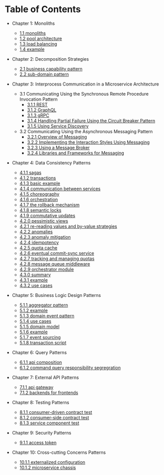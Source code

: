 # Table of Contents

- Chapter 1: Monoliths

  - [1.1 monoliths](https://github.com/xtraVanilla/ivyleaguecompsci/blob/main/CSCI_E97/1.1.md)
  - [1.2 pool architecture](https://github.com/xtraVanilla/ivyleaguecompsci/blob/main/CSCI_E97/1.2.md)
  - [1.3 load balancing](https://github.com/xtraVanilla/ivyleaguecompsci/blob/main/CSCI_E97/1.3.md)
  - [1.4 example](https://github.com/xtraVanilla/ivyleaguecompsci/blob/main/CSCI_E97/1.4.md)

- Chapter 2: Decomposition Strategies

  - [2.1 business capability pattern](https://github.com/xtraVanilla/ivyleaguecompsci/blob/main/CSCI_E97/2.1.md)
  - [2.2 sub-domain pattern](https://github.com/xtraVanilla/ivyleaguecompsci/blob/main/CSCI_E97/2.2.md)

- Chapter 3: Interprocess Communication in a Microservice Architecture

  - 3.1 Communicating Using the Synchronous Remote Procedure Invocation Pattern
    - [3.1.1 REST](https://github.com/xtraVanilla/ivyleaguecompsci/blob/main/CSCI_E97/3.1.1.md)
    - [3.1.2 GraphQL](https://github.com/xtraVanilla/ivyleaguecompsci/blob/main/CSCI_E97/3.1.2.md)
    - [3.1.3 gRPC](https://github.com/xtraVanilla/ivyleaguecompsci/blob/main/CSCI_E97/3.1.3.md)
    - [3.1.4 Handling Partial Failure Using the Circuit Breaker Pattern](https://github.com/xtraVanilla/ivyleaguecompsci/blob/main/CSCI_E97/3.1.4.md)
    - [3.1.5 Using Service Discovery](https://github.com/xtraVanilla/ivyleaguecompsci/blob/main/CSCI_E97/3.1.5.md)
  - 3.2 Communicating Using the Asynchronous Messaging Pattern
    - [3.2.1 Overview of Messaging](https://github.com/xtraVanilla/ivyleaguecompsci/blob/main/CSCI_E97/3.2.1.md)
    - [3.2.2 Implementing the Interaction Styles Using Messaging](https://github.com/xtraVanilla/ivyleaguecompsci/blob/main/CSCI_E97/3.2.2.md)
    - [3.2.3 Using a Message Broker](https://github.com/xtraVanilla/ivyleaguecompsci/blob/main/CSCI_E97/3.2.3.md)
    - [3.2.4 Libraries and Frameworks for Messaging](https://github.com/xtraVanilla/ivyleaguecompsci/blob/main/CSCI_E97/3.2.4.md)

- Chapter 4: Data Consistency Patterns

  - [4.1.1 sagas](https://github.com/xtraVanilla/ivyleaguecompsci/blob/main/CSCI_E97/4.1.1.md)
  - [4.1.2 transactions](https://github.com/xtraVanilla/ivyleaguecompsci/blob/main/CSCI_E97/4.1.2.md)
  - [4.1.3 basic example](https://github.com/xtraVanilla/ivyleaguecompsci/blob/main/CSCI_E97/4.1.3.md)
  - [4.1.4 communication between services](https://github.com/xtraVanilla/ivyleaguecompsci/blob/main/CSCI_E97/4.1.4.md)
  - [4.1.5 choreography](https://github.com/xtraVanilla/ivyleaguecompsci/blob/main/CSCI_E97/4.1.5.md)
  - [4.1.6 orchestration](https://github.com/xtraVanilla/ivyleaguecompsci/blob/main/CSCI_E97/4.1.6.md)
  - [4.1.7 the rollback mechanism](https://github.com/xtraVanilla/ivyleaguecompsci/blob/main/CSCI_E97/4.1.7.md)
  - [4.1.8 semantic locks](https://github.com/xtraVanilla/ivyleaguecompsci/blob/main/CSCI_E97/4.1.8.md)
  - [4.1.9 commutative updates](https://github.com/xtraVanilla/ivyleaguecompsci/blob/main/CSCI_E97/4.1.9.md)
  - [4.2.0 pessimistic views](https://github.com/xtraVanilla/ivyleaguecompsci/blob/main/CSCI_E97/4.2.0.md)
  - [4.2.1 re-reading values and by-value strategies](https://github.com/xtraVanilla/ivyleaguecompsci/blob/main/CSCI_E97/4.2.1.md)
  - [4.2.2 anomalies](https://github.com/xtraVanilla/ivyleaguecompsci/blob/main/CSCI_E97/4.2.2.md)
  - [4.2.3 anomaly mitigation](https://github.com/xtraVanilla/ivyleaguecompsci/blob/main/CSCI_E97/4.2.3.md)
  - [4.2.4 idempotency](https://github.com/xtraVanilla/ivyleaguecompsci/blob/main/CSCI_E97/4.2.4.md)
  - [4.2.5 quota cache](https://github.com/xtraVanilla/ivyleaguecompsci/blob/main/CSCI_E97/4.2.5.md)
  - [4.2.6 eventual commit-sync service](https://github.com/xtraVanilla/ivyleaguecompsci/blob/main/CSCI_E97/4.2.6.md)
  - [4.2.7 tracking and managing quotas](https://github.com/xtraVanilla/ivyleaguecompsci/blob/main/CSCI_E97/4.2.7.md)
  - [4.2.8 message queue middleware](https://github.com/xtraVanilla/ivyleaguecompsci/blob/main/CSCI_E97/4.2.8.md)
  - [4.2.9 orchestrator module](https://github.com/xtraVanilla/ivyleaguecompsci/blob/main/CSCI_E97/4.2.9.md)
  - [4.3.0 summary](https://github.com/xtraVanilla/ivyleaguecompsci/blob/main/CSCI_E97/4.3.0.md)
  - [4.3.1 example](https://github.com/xtraVanilla/ivyleaguecompsci/blob/main/CSCI_E97/4.3.1.md)
  - [4.3.2 use cases](https://github.com/xtraVanilla/ivyleaguecompsci/blob/main/CSCI_E97/4.3.2.md)

- Chapter 5: Business Logic Design Patterns

  - [5.1.1 aggregator pattern](https://github.com/xtraVanilla/ivyleaguecompsci/blob/main/CSCI_E97/5.1.1.md)
  - [5.1.2 example](https://github.com/xtraVanilla/ivyleaguecompsci/blob/main/CSCI_E97/5.1.2.md)
  - [5.1.3 domain event pattern](https://github.com/xtraVanilla/ivyleaguecompsci/blob/main/CSCI_E97/5.1.3.md)
  - [5.1.4 use cases](https://github.com/xtraVanilla/ivyleaguecompsci/blob/main/CSCI_E97/5.1.4.md)
  - [5.1.5 domain model](https://github.com/xtraVanilla/ivyleaguecompsci/blob/main/CSCI_E97/5.1.5.md)
  - [5.1.6 example](https://github.com/xtraVanilla/ivyleaguecompsci/blob/main/CSCI_E97/5.1.6.md)
  - [5.1.7 event sourcing](https://github.com/xtraVanilla/ivyleaguecompsci/blob/main/CSCI_E97/5.1.7.md)
  - [5.1.8 transaction script](https://github.com/xtraVanilla/ivyleaguecompsci/blob/main/CSCI_E97/5.1.8.md)

- Chapter 6: Query Patterns

  - [6.1.1 api composition](https://github.com/xtraVanilla/ivyleaguecompsci/blob/main/CSCI_E97/6.1.1.md)
  - [6.1.2 command query responsibility segregration](https://github.com/xtraVanilla/ivyleaguecompsci/blob/main/CSCI_E97/6.1.2.md)

- Chapter 7: External API Patterns

  - [7.1.1 api gateway](https://github.com/xtraVanilla/ivyleaguecompsci/blob/main/CSCI_E97/7.1.1.md)
  - [7.1.2 backends for frontends](https://github.com/xtraVanilla/ivyleaguecompsci/blob/main/CSCI_E97/7.1.2.md)

- Chapter 8: Testing Patterns

  - [8.1.1 consumer-driven contract test](https://github.com/xtraVanilla/ivyleaguecompsci/blob/main/CSCI_E97/8.1.1.md)
  - [8.1.2 consumer-side contract test](https://github.com/xtraVanilla/ivyleaguecompsci/blob/main/CSCI_E97/8.1.2.md)
  - [8.1.3 service component test](https://github.com/xtraVanilla/ivyleaguecompsci/blob/main/CSCI_E97/8.1.3.md)

- Chapter 9: Security Patterns

  - [9.1.1 access token](https://github.com/xtraVanilla/ivyleaguecompsci/blob/main/CSCI_E97/9.1.1.md)

- Chapter 10: Cross-cutting Concerns Patterns
  - [10.1.1 externalized configuration ](https://github.com/xtraVanilla/ivyleaguecompsci/blob/main/CSCI_E97/10.1.1.md)
  - [10.1.2 microservice chassis](https://github.com/xtraVanilla/ivyleaguecompsci/blob/main/CSCI_E97/10.1.2.md)
